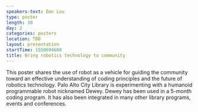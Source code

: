 ```yaml
---
speakers-text: Dan Lou
type: poster
length: 30
day: 2
categories: posters
location: TBD
layout: presentation
startTime: 1550694600
title: Bring robotics technology to community
---
```

This poster shares the use of robot as a vehicle for guiding the community toward an effective understanding of coding principles and the future of robotics technology. Palo Alto City Library is experimenting with a humanoid programmable robot nicknamed Dewey. Dewey has been used in a 5-month coding program. It has also been integrated in many other library programs, events and conferences.